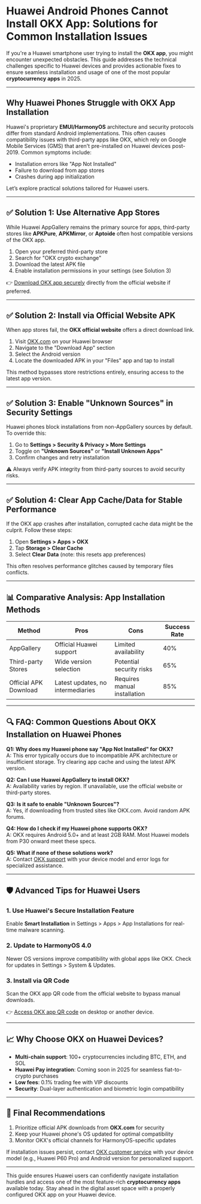 # Huawei Android Phones Cannot Install OKX App: Solutions for Common Installation Issues  

If you're a Huawei smartphone user trying to install the **OKX app**, you might encounter unexpected obstacles. This guide addresses the technical challenges specific to Huawei devices and provides actionable fixes to ensure seamless installation and usage of one of the most popular **cryptocurrency apps** in 2025.  

---

## Why Huawei Phones Struggle with OKX App Installation  

Huawei's proprietary **EMUI/HarmonyOS** architecture and security protocols differ from standard Android implementations. This often causes compatibility issues with third-party apps like OKX, which rely on Google Mobile Services (GMS) that aren't pre-installed on Huawei devices post-2019. Common symptoms include:  
- Installation errors like "App Not Installed"  
- Failure to download from app stores  
- Crashes during app initialization  

Let’s explore practical solutions tailored for Huawei users.  

---

## ✅ Solution 1: Use Alternative App Stores  

While Huawei AppGallery remains the primary source for apps, third-party stores like **APKPure**, **APKMirror**, or **Aptoide** often host compatible versions of the OKX app.  

1. Open your preferred third-party store  
2. Search for "OKX crypto exchange"  
3. Download the latest APK file  
4. Enable installation permissions in your settings (see Solution 3)  

👉 [Download OKX app securely](https://bit.ly/okx-bonus) directly from the official website if preferred.  

---

## ✅ Solution 2: Install via Official Website APK  

When app stores fail, the **OKX official website** offers a direct download link.  

1. Visit [OKX.com](https://bit.ly/okx-bonus) on your Huawei browser  
2. Navigate to the "Download App" section  
3. Select the Android version  
4. Locate the downloaded APK in your "Files" app and tap to install  

This method bypasses store restrictions entirely, ensuring access to the latest app version.  

---

## ✅ Solution 3: Enable "Unknown Sources" in Security Settings  

Huawei phones block installations from non-AppGallery sources by default. To override this:  

1. Go to **Settings > Security & Privacy > More Settings**  
2. Toggle on **"Unknown Sources"** or **"Install Unknown Apps"**  
3. Confirm changes and retry installation  

⚠️ Always verify APK integrity from third-party sources to avoid security risks.  

---

## ✅ Solution 4: Clear App Cache/Data for Stable Performance  

If the OKX app crashes after installation, corrupted cache data might be the culprit. Follow these steps:  

1. Open **Settings > Apps > OKX**  
2. Tap **Storage > Clear Cache**  
3. Select **Clear Data** (note: this resets app preferences)  

This often resolves performance glitches caused by temporary files conflicts.  

---

## 📊 Comparative Analysis: App Installation Methods  

| Method                | Pros                          | Cons                          | Success Rate |  
|-----------------------|-------------------------------|-------------------------------|--------------|  
| AppGallery            | Official Huawei support       | Limited availability          | 40%          |  
| Third-party Stores    | Wide version selection        | Potential security risks      | 65%          |  
| Official APK Download | Latest updates, no intermediaries | Requires manual installation | 85%          |  

---

## 🔍 FAQ: Common Questions About OKX Installation on Huawei Phones  

**Q1: Why does my Huawei phone say "App Not Installed" for OKX?**  
A: This error typically occurs due to incompatible APK architecture or insufficient storage. Try clearing app cache and using the latest APK version.  

**Q2: Can I use Huawei AppGallery to install OKX?**  
A: Availability varies by region. If unavailable, use the official website or third-party stores.  

**Q3: Is it safe to enable "Unknown Sources"?**  
A: Yes, if downloading from trusted sites like OKX.com. Avoid random APK forums.  

**Q4: How do I check if my Huawei phone supports OKX?**  
A: OKX requires Android 5.0+ and at least 2GB RAM. Most Huawei models from P30 onward meet these specs.  

**Q5: What if none of these solutions work?**  
A: Contact [OKX support](https://bit.ly/okx-bonus) with your device model and error logs for specialized assistance.  

---

## 🛡️ Advanced Tips for Huawei Users  

### 1. **Use Huawei's Secure Installation Feature**  
Enable **Smart Installation** in Settings > Apps > App Installations for real-time malware scanning.  

### 2. **Update to HarmonyOS 4.0**  
Newer OS versions improve compatibility with global apps like OKX. Check for updates in Settings > System & Updates.  

### 3. **Install via QR Code**  
Scan the OKX app QR code from the official website to bypass manual downloads.  

👉 [Access OKX app QR code](https://bit.ly/okx-bonus) on desktop or another device.  

---

## 📈 Why Choose OKX on Huawei Devices?  

- **Multi-chain support**: 100+ cryptocurrencies including BTC, ETH, and SOL  
- **Huawei Pay integration**: Coming soon in 2025 for seamless fiat-to-crypto purchases  
- **Low fees**: 0.1% trading fee with VIP discounts  
- **Security**: Dual-layer authentication and biometric login compatibility  

---

## 📌 Final Recommendations  

1. Prioritize official APK downloads from **OKX.com** for security  
2. Keep your Huawei phone's OS updated for optimal compatibility  
3. Monitor OKX's official channels for HarmonyOS-specific updates  

If installation issues persist, contact [OKX customer service](https://bit.ly/okx-bonus) with your device model (e.g., Huawei P60 Pro) and Android version for personalized support.  

---  

This guide ensures Huawei users can confidently navigate installation hurdles and access one of the most feature-rich **cryptocurrency apps** available today. Stay ahead in the digital asset space with a properly configured OKX app on your Huawei device.